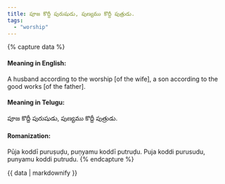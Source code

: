 ```yaml
---
title: పూజ కొద్దీ పురుషుడు, పుణ్యము కొద్దీ పుత్రుడు.
tags:
  - "worship"
---
```


{% capture data %}
#### Meaning in English:
A husband according to the worship [of the wife], a son according to the good works [of the father].

#### Meaning in Telugu:
పూజ కొద్దీ పురుషుడు, పుణ్యము కొద్దీ పుత్రుడు.

#### Romanization:
Pūja koddī puruṣuḍu, puṇyamu koddī putruḍu.
Puja koddi purusudu, punyamu koddi putrudu.
{% endcapture %}

{{ data | markdownify }}

